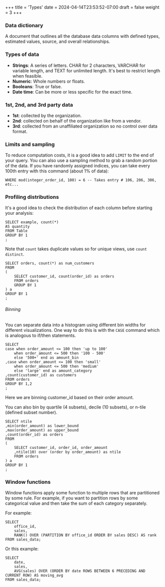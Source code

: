 +++
title = 'Types'
date = 2024-04-14T23:53:52-07:00
draft = false
weight = 3
+++

### Data dictionary

A document that outlines all the database data columns with defined types, estimated values, source, and overall relationships. 

### Types of data

- **Strings**: A series of letters. CHAR for 2 characters, VARCHAR for variable length, and TEXT for unlimited length. It's best to restrict length when feasible.
- **Numeric**: Whole numbers or floats.
- **Booleans**: True or false.
- **Date time**: Can be more or less specific for the exact time.

### 1st, 2nd, and 3rd party data

- **1st**: collected by the organization.
- **2nd**: collected on behalf of the organization like from a vendor.
- **3rd**: collected from an unaffiliated organization so no control over data format.

### Limits and sampling

To reduce computation costs, it is a good idea to add `LIMIT` to the end of your query. You can also use a sampling method to grab a random portion of the data. If you have randomly assigned indices, you can take every 100th entry with this command (about 1% of data):

    WHERE mod(integer_order_id, 100) = 6 -- Takes entry # 106, 206, 306, etc...

### Profiling distributions

It's a good idea to check the distribution of each column before starting your analysis:

    SELECT example, count(*) 
    AS quantity 
    FROM Table
    GROUP BY 1
    ;

Note that `count` takes duplicate values so for unique views, use `count distinct`.

    SELECT orders, count(*) as num_customers
    FROM
    (
        SELECT customer_id, count(order_id) as orders
        FROM orders
        GROUP BY 1
    ) a
    GROUP BY 1
    ;

###### Binning

You can separate data into a histogram using different bin widths for different visualizations. One way to do this is with the `CASE` command which is analogous to if/then statements.

    SELECT
    case when order_amount <= 100 then 'up to 100'
        when order_amount <= 500 then '100 - 500'
        else '500+' end as amount_bin
    ,case when order_amount <= 100 then 'small'
        when order_amount <= 500 then 'medium'
        else 'large' end as amount_category
    ,count(customer_id) as customers
    FROM orders
    GROUP BY 1,2
    ;

Here we are binning customer_id based on their order amount.

You can also bin by quartile (4 subsets), decile (10 subsets), or n-tile (defined subset number).

    SELECT ntile
    ,min(order_amount) as lower_bound
    ,max(order_amount) as upper_bound
    ,count(order_id) as orders
    FROM
    (
        SELECT customer_id, order_id, order_amount
        ,ntile(10) over (order by order_amount) as ntile
        FROM orders
    ) a
    GROUP BY 1
    ;

### Window functions

Window functions apply some function to multiple rows that are partitioned by some rule. For example, if you want to partition rows by some categorical value and then take the sum of each category separately.

For example:

    SELECT
        office_id,
        sales,
        RANK() OVER (PARTITION BY office_id ORDER BY sales DESC) AS rank
    FROM sales_data;

Or this example:

    SELECT
        date,
        sales,
        AVG(sales) OVER (ORDER BY date ROWS BETWEEN 6 PRECEDING AND CURRENT ROW) AS moving_avg
    FROM sales_data;


